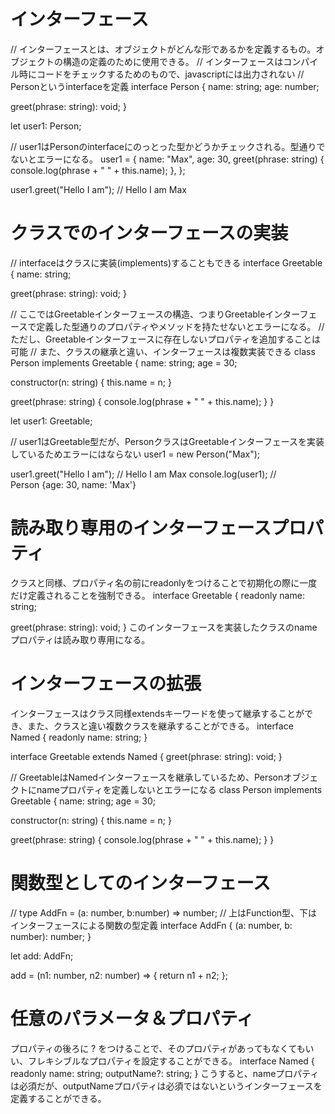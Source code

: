 # インターフェース
// インターフェースとは、オブジェクトがどんな形であるかを定義するもの。オブジェクトの構造の定義のために使用できる。
// インターフェースはコンパイル時にコードをチェックするためのもので、javascriptには出力されない
// Personというinterfaceを定義
interface Person {
  name: string;
  age: number;

  greet(phrase: string): void;
}

let user1: Person;

// user1はPersonのinterfaceにのっとった型かどうかチェックされる。型通りでないとエラーになる。
user1 = {
  name: "Max",
  age: 30,
  greet(phrase: string) {
    console.log(phrase + " " + this.name);
  },
};

user1.greet("Hello I am"); // Hello I am Max



# クラスでのインターフェースの実装
// interfaceはクラスに実装(implements)することもできる
interface Greetable {
  name: string;

  greet(phrase: string): void;
}

// ここではGreetableインターフェースの構造、つまりGreetableインターフェースで定義した型通りのプロパティやメソッドを持たせないとエラーになる。
// ただし、Greetableインターフェースに存在しないプロパティを追加することは可能
// また、クラスの継承と違い、インターフェースは複数実装できる
class Person implements Greetable {
  name: string;
  age = 30;

  constructor(n: string) {
    this.name = n;
  }

  greet(phrase: string) {
    console.log(phrase + " " + this.name);
  }
}

let user1: Greetable;

// user1はGreetable型だが、PersonクラスはGreetableインターフェースを実装しているためエラーにはならない
user1 = new Person("Max");

user1.greet("Hello I am"); // Hello I am Max
console.log(user1); // Person {age: 30, name: 'Max'}



# 読み取り専用のインターフェースプロパティ
クラスと同様、プロパティ名の前にreadonlyをつけることで初期化の際に一度だけ定義されることを強制できる。
interface Greetable {
  readonly name: string;

  greet(phrase: string): void;
}
このインターフェースを実装したクラスのnameプロパティは読み取り専用になる。



# インターフェースの拡張
インターフェースはクラス同様extendsキーワードを使って継承することができ、また、クラスと違い複数クラスを継承することができる。
interface Named {
  readonly name: string;
}

interface Greetable extends Named {
  greet(phrase: string): void;
}

// GreetableはNamedインターフェースを継承しているため、Personオブジェクトにnameプロパティを定義しないとエラーになる
class Person implements Greetable {
  name: string;
  age = 30;

  constructor(n: string) {
    this.name = n;
  }

  greet(phrase: string) {
    console.log(phrase + " " + this.name);
  }
}



# 関数型としてのインターフェース
// type AddFn = (a: number, b:number) => number;
// 上はFunction型、下はインターフェースによる関数の型定義
interface AddFn {
  (a: number, b: number): number;
}

let add: AddFn;

add = (n1: number, n2: number) => {
  return n1 + n2;
};



# 任意のパラメータ＆プロパティ
プロパティの後ろに ? をつけることで、そのプロパティがあってもなくてもいい、フレキシブルなプロパティを設定することができる。
interface Named {
  readonly name: string;
  outputName?: string;
}
こうすると、nameプロパティは必須だが、outputNameプロパティは必須ではないというインターフェースを定義することができる。